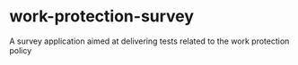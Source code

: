 # work-protection-survey
A survey application aimed at delivering tests related to the work protection policy
